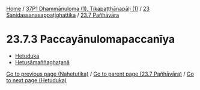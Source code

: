 
[Home](/) / [37P1 Dhammānuloma (1), Tikapaṭṭhānapāḷi (1)](../...md) / [23 Sanidassanasappaṭighattika](...md) / [23.7 Pañhāvāra](../37P1/23/23.7.md)

# 23.7.3 Paccayānulomapaccanīya

* [Hetuduka](23.7.3/Hetuduka.md)
* [Hetusāmaññaghaṭanā](23.7.3/Hetusamannaghatana.md)

[Go to previous page (Nahetutika)](23.7.2/23.7.2.1/Nahetutika.md) / [Go to parent page (23.7 Pañhāvāra)](../37P1/23/23.7.md) / [Go to next page (Hetuduka)](23.7.3/Hetuduka.md)


